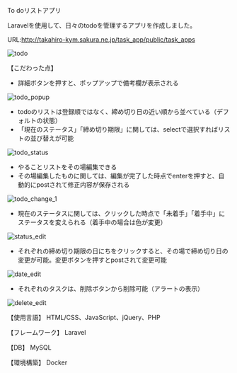 To doリストアプリ

Laravelを使用して、日々のtodoを管理するアプリを作成しました。

URL:http://takahiro-kym.sakura.ne.jp/task_app/public/task_apps

![todo](https://user-images.githubusercontent.com/63849657/99249661-cead7880-284d-11eb-926d-06688491818c.png)

【こだわった点】

- 詳細ボタンを押すと、ポップアップで備考欄が表示される

![todo_popup](https://user-images.githubusercontent.com/63849657/99250233-aeca8480-284e-11eb-9317-aea1b736a434.gif)

- todoのリストは登録順ではなく、締め切り日の近い順から並べている（デフォルトの状態）
- 「現在のステータス」「締め切り期限」に関しては、selectで選択すればリストの並び替えが可能

![todo_status](https://user-images.githubusercontent.com/63849657/99250842-b179a980-284f-11eb-8ac4-ddb7c84e761c.gif)

- やることリストをその場編集できる
- その場編集したものに関しては、編集が完了した時点でenterを押すと、自動的にpostされて修正内容が保存される

![todo_change_1](https://user-images.githubusercontent.com/63849657/99251141-2d73f180-2850-11eb-9e1a-e4553bbcff18.gif)

- 現在のステータスに関しては、クリックした時点で「未着手」「着手中」にステータスを変えられる（着手中の場合は色が変更）

![status_edit](https://user-images.githubusercontent.com/63849657/92319270-404c9780-f051-11ea-83d0-c4aba6344bbe.gif)

- それぞれの締め切り期限の日にちをクリックすると、その場で締め切り日の変更が可能。変更ボタンを押すとpostされて変更可能

![date_edit](https://user-images.githubusercontent.com/63849657/92319322-a6d1b580-f051-11ea-9671-010105d2bf17.gif)

- それぞれのタスクは、削除ボタンから削除可能（アラートの表示）

![delete_edit](https://user-images.githubusercontent.com/63849657/92319346-f1533200-f051-11ea-87e0-e444f7f9944d.gif)

【使用言語】 HTML/CSS、JavaScript、jQuery、PHP

【フレームワーク】 Laravel

【DB】 MySQL

【環境構築】 Docker
